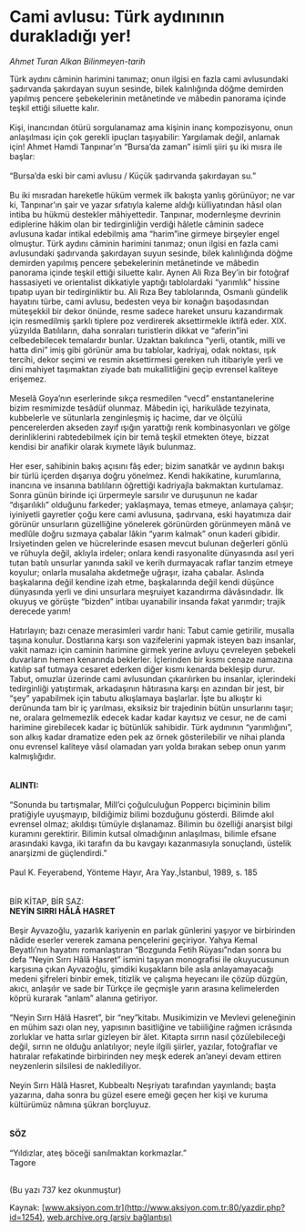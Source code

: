 # Cami avlusu: Türk aydınının durakladığı yer!

*Ahmet Turan Alkan Bilinmeyen-tarih*

<div>
 <p>
  <font>
   Türk aydını câminin harimini tanımaz; onun ilgisi en fazla cami avlusundaki şadırvanda şakırdayan suyun sesinde, bilek kalınlığında döğme demirden yapılmış pencere şebekelerinin metânetinde ve mâbedin panorama içinde teşkil ettiği siluette kalır.
   <br/>
   <br/>
   Kişi, inancından ötürü sorgulanamaz ama kişinin inanç kompozisyonu, onun anlaşılması için çok gerekli ipuçları taşıyabilir: Yargılamak değil, anlamak için! Ahmet Hamdi Tanpınar’ın “Bursa’da zaman” isimli şiiri şu iki mısra ile başlar:
   <br/>
   <br/>
   “Bursa’da eski bir cami avlusu / Küçük şadırvanda şakırdayan su.”
   <br/>
   <br/>
   Bu iki mısradan hareketle hüküm vermek ilk bakışta yanlış görünüyor; ne var ki, Tanpınar’ın şair ve yazar sıfatıyla kaleme aldığı külliyatından hâsıl olan intiba bu hükmü destekler mâhiyettedir. Tanpınar, modernleşme devrinin ediplerine hâkim olan bir tedirginliğin verdiği hâletle câminin sadece avlusuna kadar intikal edebilmiş ama “harim”ine girmeye birşeyler engel olmuştur. Türk aydını câminin harimini tanımaz; onun ilgisi en fazla cami avlusundaki şadırvanda şakırdayan suyun sesinde, bilek kalınlığında döğme demirden yapılmış pencere şebekelerinin metânetinde ve mâbedin panorama içinde teşkil ettiği siluette kalır. Aynen Ali Rıza Bey’in bir fotoğraf hassasiyeti ve orientalist dikkatiyle yaptığı tablolardaki “yarımlık” hissine tıpatıp uyan bir tedirginliktir bu. Ali Rıza Bey tablolarında, Osmanlı gündelik hayatını türbe, cami avlusu, bedesten veya bir konağın başodasından müteşekkil bir dekor önünde, resme sadece hareket unsuru kazandırmak için resmedilmiş şarklı tiplere poz verdirerek aksettirmekle iktifâ eder. XIX. yüzyılda Batılıların, daha sonraları turistlerin dikkat ve “aferin”ini celbedebilecek temalardır bunlar. Uzaktan bakılınca “yerli, otantik, milli ve hatta dini” imiş gibi görünür ama bu tablolar, kadriyaj, odak noktası, ışık tercihi, dekor seçimi ve resmin aksettirmesi gereken ruh itibariyle yerli ve dini mahiyet taşımaktan ziyade batı mukallitliğini geçip evrensel kaliteye erişemez.
   <br/>
   <br/>
   Meselâ Goya’nın eserlerinde sıkça resmedilen “vecd” enstantanelerine bizim resmimizde tesâdüf olunmaz. Mâbedin içi, harikulâde tezyinata, kubbelerle ve sütunlarla zenginleşmiş iç hacime, dar ve ölçülü pencerelerden akseden zayıf ışığın yarattığı renk kombinasyonları ve gölge derinliklerini rabtedebilmek için bir temâ teşkil etmekten öteye, bizzat kendisi bir anafikir olarak kıymete lâyık bulunmaz.
   <br/>
   <br/>
   Her eser, sahibinin bakış açısını fâş eder; bizim sanatkâr ve aydının bakışı bir türlü içerden dışarıya doğru yönelmez. Kendi hakikatine, kurumlarına, inancına ve insanına batılıların öğrettiği kadriyajla bakmaktan kurtulamaz. Sonra günün birinde içi ürpermeyle sarsılır ve duruşunun ne kadar “dışarılıklı” olduğunu farkeder; yaklaşmaya, temas etmeye, anlamaya çalışır; iyiniyetli gayretler çoğu kere cami avlusuna, şadırvana, eski hayatımıza dair görünür unsurların güzelliğine yönelerek görünürden görünmeyen mânâ ve medlûle doğru sızmaya çabalar lâkin “yarım kalmak” onun kaderi gibidir. Irsiyetinden gelen ve hücrelerinde esasen mevcut bulunan değerleri gönlü ve rûhuyla değil, aklıyla irdeler; onlara kendi rasyonalite dünyasında asıl yeri tutan batılı unsurlar yanında sakil ve kerih durmayacak raflar tanzim etmeye koyulur; onlarla musalaha akdetmeğe uğraşır, izaha çabalar. Aslında başkalarına değil kendine izah etme, başkalarında değil kendi düşünce dünyasında yerli ve dini unsurlara meşruiyet kazandırma dâvâsındadır. İlk okuyuş ve görüşte “bizden” intibaı uyanabilir insanda fakat yarımdır; trajik derecede yarım!
   <br/>
   <br/>
   Hatırlayın; bazı cenaze merasimleri vardır hani: Tabut camie getirilir, musalla taşına konulur. Dostlarına karşı son vazifelerini yapmak isteyen bazı insanlar, vakit namazı için caminin harimine girmek yerine avluyu çevreleyen şebekeli duvarların hemen kenarında beklerler. İçlerinden bir kısmı cenaze namazına katılıp saf tutmaya cesaret ederken diğer kısmı kenarda bekleşip durur. Tabut, omuzlar üzerinde cami avlusundan çıkarılırken bu insanlar, içlerindeki tedirginliği yatıştırmak, arkadaşının hâtırasına karşı en azından bir jest, bir “şey” yapabilmek için tabutu alkışlamaya başlarlar. İşte bu alkıştır ki derûnunda tam bir iç yarılması, eksiksiz bir trajedinin bütün unsurlarını taşır; ne, oralara gelmemezlik edecek kadar kadar kayıtsız ve cesur, ne de cami harimine girebilecek kadar iç bütünlük sahibidir. Türk aydınının “yarımlığını”, son alkış kadar dramatize eden pek az örnek gösterilebilir ve nihai planda onu evrensel kaliteye vâsıl olamadan yarı yolda bırakan sebep onun yarım kalmışlığıdır.
   <br/>
   <br/>
   <br/>
   <b>
    ALINTI:
   </b>
   <br/>
   <br/>
   “Sonunda bu tartışmalar, Mill’ci çoğulculuğun Poppercı biçiminin bilim pratiğiyle uyuşmayıp, bildiğimiz bilimi bozduğunu gösterdi. Bilimde akıl evrensel olmaz; akıldışı tümüyle dışlanamaz. Bilimin bu özelliği anarşist bilgi kuramını gerektirir. Bilimin kutsal olmadığının anlaşılması, bilimle efsane arasındaki kavga, iki tarafın da bu kavgayı kazanmasıyla sonuçlandı, üstelik anarşizmi de güçlendirdi.”
   <br/>
   <br/>
   Paul K. Feyerabend, Yönteme Hayır, Ara Yay.,İstanbul, 1989, s. 185
   <br/>
   <br/>
   <br/>
   BİR KİTAP, BİR SAZ:
   <br/>
   <b>
    NEYİN SIRRI HÂLÂ HASRET
   </b>
   <br/>
   <br/>
   Beşir Ayvazoğlu, yazarlık kariyenin en parlak günlerini yaşıyor ve birbirinden nâdide eserler vererek zamana pençelerini geçiriyor. Yahya Kemal Beyatlı’nın hayatını romanlaştıran “Bozgunda Fetih Rüyası”ndan sonra bu defa “Neyin Sırrı Hâlâ Hasret” ismini taşıyan monografisi ile okuyucusunun karşısına çıkan Ayvazoğlu, şimdiki kuşakların bile asla anlayamayacağı medeni şifreleri binbir emek, titizlik ve çalışma heyecanı ile çözüp düzgün, akıcı, anlaşılır ve sade bir Türkçe ile geçmişle yarın arasına kelimelerden köprü kurarak “anlam” alanına getiriyor.
   <br/>
   <br/>
   “Neyin Sırrı Hâlâ Hasret”, bir “ney”kitabı. Musikimizin ve Mevlevi geleneğinin en mühim sazı olan ney, yapısının basitliğine ve tabiiliğine rağmen icrâsında zorluklar ve hatta sırlar gizleyen bir âlet. Kitapta sırrın nasıl çözülebileceği değil, sırrın ne olduğu anlatılıyor; neyle ilgili şiirler, yazılar, fotoğraflar ve hatıralar refakatinde birbirinden ney meşk ederek an’aneyi devam ettiren neyzenlerin silsilesi de naklediliyor.
   <br/>
   <br/>
   Neyin Sırrı Hâlâ Hasret, Kubbealtı Neşriyatı tarafından yayınlandı; başta yazarına, daha sonra bu güzel esere emeği geçen her kişi ve kuruma kültürümüz nâmına şükran borçluyuz.
   <br/>
   <br/>
   <br/>
   <b>
    SÖZ
   </b>
   <br/>
   <br/>
   “Yıldızlar, ateş böceği sanılmaktan korkmazlar.”
   <br/>
   Tagore
   <br/>
   <br/>
  </font>
 </p>
 <p>
  <font>
   (Bu yazı 737 kez okunmuştur)
  </font>
 </p>
</div>


Kaynak: [www.aksiyon.com.tr](http://www.aksiyon.com.tr:80/yazdir.php?id=1254), [web.archive.org (arşiv bağlantısı)](http://web.archive.org/web/20050301155154/http://www.aksiyon.com.tr:80/yazdir.php?id=1254)
